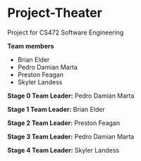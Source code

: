 # Project-Theater

Project for CS472 Software Engineering 

<p><strong>Team members</strong></p>
<ul>
	<li>Brian Elder</li>
	<li>Pedro Damian Marta</li>
	<li>Preston Feagan</li>
	<li>Skyler Landess</li>
</ul>
</p>

<p><strong>Stage 0 Team Leader:</strong> Pedro Damian Marta</p>

<p><strong>Stage 1 Team Leader:</strong> Brian Elder</p>

<p><strong>Stage 2 Team Leader:</strong> Preston Feagan</p>

<p><strong>Stage 3 Team Leader:</strong> Pedro Damian Marta</p>

<p><strong>Stage 4 Team Leader:</strong> Skyler Landess</p>


